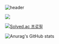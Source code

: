 ![header](https://capsule-render.vercel.app/api?type=slice&color=A100FF&height=200&section=header&text=Hello&fontAlign=80&fontAlignY=10&fontColor=ffffff&desc=I'M%20SeungSoo&descAlign=70&descAlignY=30&rotate=13)



   
   
   <img src="https://img.shields.io/badge/메일-EA4335?style=flat&logo=gmail&logoColor=white"/>

[![Solved.ac
프로필](http://mazassumnida.wtf/api/v2/generate_badge?boj={handle})](https://solved.ac/{handle})


![Anurag's GitHub stats](https://github-readme-stats.vercel.app/api?username=costudying&show_icons=true&theme=dark)
